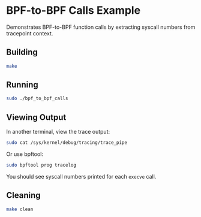 # BPF-to-BPF Calls Example

Demonstrates BPF-to-BPF function calls by extracting syscall numbers from tracepoint context.

## Building

```bash
make
```

## Running

```bash
sudo ./bpf_to_bpf_calls
```

## Viewing Output

In another terminal, view the trace output:

```bash
sudo cat /sys/kernel/debug/tracing/trace_pipe
```

Or use bpftool:

```bash
sudo bpftool prog tracelog
```

You should see syscall numbers printed for each `execve` call.

## Cleaning

```bash
make clean
```
